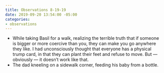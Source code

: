 ```yaml
---
title: Observations 8-19-19
date: 2019-09-20 13:54:00 -05:00
categories:
- observations
---
```


- While taking Basil for a walk, realizing the terrible truth that if someone is bigger or more coercive than you, they can make you go anywhere they like. I had unconsciously thought that everyone has a physical trump card, in that they can plant their feet and refuse to move. But — obviously — it doesn’t work like that.
- The dad kneeling on a sidewalk corner, feeding his baby from a bottle.